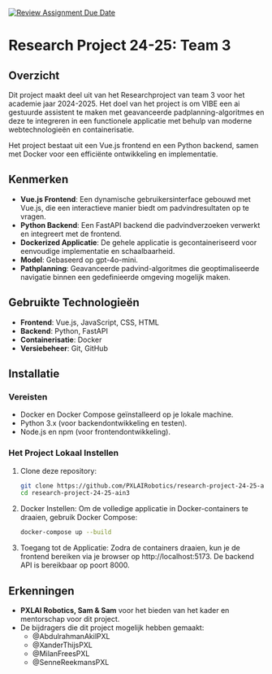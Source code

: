 [![Review Assignment Due Date](https://classroom.github.com/assets/deadline-readme-button-22041afd0340ce965d47ae6ef1cefeee28c7c493a6346c4f15d667ab976d596c.svg)](https://classroom.github.com/a/vvTTilrq)
# Research Project 24-25: Team 3

## Overzicht
Dit project maakt deel uit van het Researchproject van team 3 voor het academie jaar 2024-2025. Het doel van het project is om VIBE een ai gestuurde assistent te maken met geavanceerde padplanning-algoritmes en deze te integreren in een functionele applicatie met behulp van moderne webtechnologieën en containerisatie.

Het project bestaat uit een Vue.js frontend en een Python backend, samen met Docker voor een efficiënte ontwikkeling en implementatie.

## Kenmerken
- **Vue.js Frontend**: Een dynamische gebruikersinterface gebouwd met Vue.js, die een interactieve manier biedt om padvindresultaten op te vragen.
- **Python Backend**: Een FastAPI backend die padvindverzoeken verwerkt en integreert met de frontend.
- **Dockerized Applicatie**: De gehele applicatie is gecontaineriseerd voor eenvoudige implementatie en schaalbaarheid.
- **Model**: Gebaseerd op gpt-4o-mini.
- **Pathplanning**: Geavanceerde padvind-algoritmes die geoptimaliseerde navigatie binnen een gedefinieerde omgeving mogelijk maken.

## Gebruikte Technologieën
- **Frontend**: Vue.js, JavaScript, CSS, HTML
- **Backend**: Python, FastAPI
- **Containerisatie**: Docker
- **Versiebeheer**: Git, GitHub

## Installatie

### Vereisten
- Docker en Docker Compose geïnstalleerd op je lokale machine.
- Python 3.x (voor backendontwikkeling en testen).
- Node.js en npm (voor frontendontwikkeling).

### Het Project Lokaal Instellen
1. Clone deze repository:
   ```bash
   git clone https://github.com/PXLAIRobotics/research-project-24-25-ain3.git
   cd research-project-24-25-ain3
    ```

2. Docker Instellen:
   Om de volledige applicatie in Docker-containers te draaien, gebruik Docker Compose:
   
   ```bash
   docker-compose up --build
   ```

3. Toegang tot de Applicatie:
   Zodra de containers draaien, kun je de frontend bereiken via je browser op http://localhost:5173.
   De backend API is bereikbaar op poort 8000.


## Erkenningen
- **PXLAI Robotics, Sam & Sam** voor het bieden van het kader en mentorschap voor dit project.
- De bijdragers die dit project mogelijk hebben gemaakt:  
  - @AbdulrahmanAkilPXL  
  - @XanderThijsPXL  
  - @MilanFreesPXL
  - @SenneReekmansPXL  



